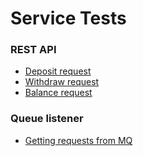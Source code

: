 # Service Tests

### REST API
- [Deposit request]( rest/RestDeposit.html "c:run")
- [Withdraw request]( rest/RestWithdraw.html "c:run")
- [Balance request]( rest/RestBalance.html "c:run")


### Queue listener
- [Getting requests from MQ]( MqApi.html "c:run")
